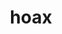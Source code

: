 ---
category: 4-letters
denotation: null
name: hoax
reference_link: https://www.etymonline.com/word/hoax
root_language: null
root_name: null
title: hoax
type: free
word_sums:
- respelling: hoax
  sum: 'Hoax + '
---